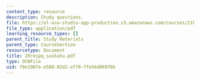 ```yaml
---
content_type: resource
description: Study questions.
file: https://ol-ocw-studio-app-production.s3.amazonaws.com/courses/21h-522-japan-in-the-age-of-the-samurai-history-and-film-fall-2006/f8e1987ee58882d2aff8ffe56d06976b_20respq_saikaku.pdf
file_type: application/pdf
learning_resource_types: []
parent_title: Study Materials
parent_type: CourseSection
resourcetype: Document
title: 20respq_saikaku.pdf
type: OCWFile
uid: f8e1987e-e588-82d2-aff8-ffe56d06976b
---
```

